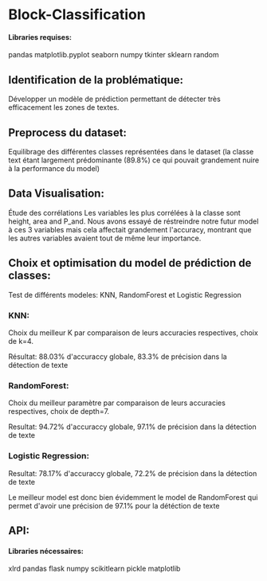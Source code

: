 # Block-Classification

#### Libraries requises:
pandas
matplotlib.pyplot
seaborn
numpy
tkinter
sklearn
random


## Identification de la problématique:

Développer un modèle de prédiction permettant de détecter très efficacement les zones de textes. 



## Preprocess du dataset:

Equilibrage des différentes classes représentées dans le dataset (la classe text étant largement 
prédominante (89.8%)  ce qui pouvait grandement nuire à la performance du model)



## Data Visualisation:

Étude des corrélations 
Les variables les plus corrélées à la classe sont height, area and P_and.
Nous avons essayé de réstreindre notre futur model à ces 3 variables mais cela affectait grandement l'accuracy, montrant que les autres variables avaient tout de même leur importance.



## Choix et optimisation du model de prédiction de classes:

Test de différents modeles: KNN, RandomForest et Logistic Regression 

### KNN:

Choix du meilleur K par comparaison de leurs accuracies respectives, choix de k=4. 

Résultat: 88.03% d'accuraccy globale, 83.3% de précision dans la détection de texte


### RandomForest:

Choix du meilleur paramètre par comparaison de leurs accuracies respectives, choix de depth=7. 

Resultat: 94.72% d'accuraccy globale, 97.1% de précision dans la détection de texte

### Logistic Regression:

Resultat: 78.17% d'accuraccy globale, 72.2% de précision dans la détection de texte

Le meilleur model est donc bien évidemment le model de RandomForest qui permet d'avoir une précision 
de 97.1% pour la détéction de texte 




## API:

#### Libraries nécessaires: 
xlrd
pandas
flask
numpy
scikitlearn
pickle
matplotlib
